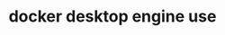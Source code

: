 ---
datafolder: desktop-cli
datafile: docker_desktop_engine_use
title: docker desktop engine use
layout: cli
---